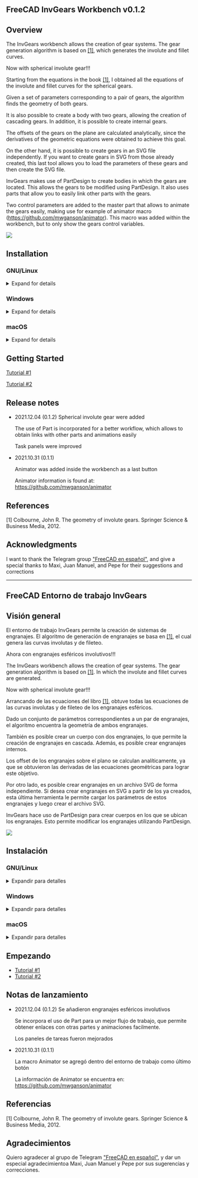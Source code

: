 ## FreeCAD InvGears Workbench v0.1.2

## Overview

The InvGears workbench allows the creation of gear systems. The gear generation algorithm is based on [[1]](#1), which generates the involute and fillet curves. 

Now with spherical involute gear!!!

Starting from the equations in the book [[1]](#1), I obtained all the equations of the involute and fillet curves for the spherical gears.

Given a set of parameters corresponding to a pair of gears, the algorithm finds the geometry of both gears.

It is also possible to create a body with two gears, allowing the creation of cascading gears.
In addition, it is possible to create internal gears.

The offsets of the gears on the plane are calculated analytically, since the derivatives of the geometric equations were obtained to achieve this goal.

On the other hand, it is possible to create gears in an SVG file independently. If you want to create gears in SVG from those already created, this last tool allows you to load the parameters of these gears and then create the SVG file.

InvGears makes use of PartDesign to create bodies in which the gears are located. This allows the gears to be modified using PartDesign. It also uses parts that allow you to easily link other parts with the gears.

Two control parameters are added to the master part that allows to animate the gears easily, making use for example of animator macro (https://github.com/mwganson/animator). This macro was added within the workbench, but to only show the gears control variables.


![](freecad/invgears/Resources/media/sphericalGears.gif)


## Installation

### GNU/Linux
<details>
  <summary>Expand for details</summary>

#### Installing for all users

Copy InvGears folder into `/usr/share/freecad/Mod/`

#### Installing for a single user

Copy InvGears folder into `/home/username/.FreeCAD/Mod/`  where username is your user name
</details>

### Windows
<details>
  <summary>Expand for details</summary>

#### Installing for all users

Copy InvGears/ folder into `C:\Program Files\FreeCAD\Mod\`

#### Installing for a single user

Copy InvGears folder into `C:\Users\username\Appdata\Roaming\FreeCAD\Mod\` where username is your user name
</details>

### macOS
<details>
  <summary>Expand for details</summary>

#### Installing for all users

Copy InvGears folder into `/Applications/FreeCAD/Mod/`

#### Installing for a single user

Copy InvGears folder into `/Users/username/Library/Preferences/FreeCAD/Mod/` where username is your user name
</details>

## Getting Started

[Tutorial #1](freecad/invgears/Resources/tutorial/tutorial1.md)

[Tutorial #2](freecad/invgears/Resources/tutorial/tutorial2.md)

## Release notes

- 2021.12.04 (0.1.2)
    Spherical involute gear were added

    The use of Part is incorporated for a better workflow, which allows to obtain links with other parts and animations easily

    Task panels were improved

- 2021.10.31 (0.1.1)

    Animator was added inside the workbench as a last button

    Animator information is found at: https://github.com/mwganson/animator

## References

<a id="1">[1]</a> Colbourne, John R. The geometry of involute gears. Springer Science & Business Media, 2012.

## Acknowledgments

I want to thank the Telegram group ["FreeCAD en español"](https://t.me/FreeCAD_Es), and give a special thanks to Maxi, Juan Manuel, and Pepe for their suggestions and corrections

---------------------------------------------------------

## FreeCAD Entorno de trabajo InvGears

## Visión general

El entorno de trabajo InvGears permite la creación de sistemas de engranajes. El algoritmo de generación de engranajes se basa en [[1]](#1), el cual genera las curvas involutas y de fileteo.

Ahora con engranajes esféricos involutivos!!!

The InvGears workbench allows the creation of gear systems. The gear generation algorithm is based on [[1]](#1). In which the involute and fillet curves are generated.

Now with spherical involute gear!!!

Arrancando de las ecuaciones del libro [[1]](#1), obtuve todas las ecuaciones de las curvas involutas y de fileteo de los engranajes esféricos.

Dado un conjunto de parámetros correspondientes a un par de engranajes, el algoritmo encuentra la geometría de ambos engranajes.

También es posible crear un cuerpo con dos engranajes, lo que permite la creación de engranajes en cascada. Además, es posible crear engranajes internos.

Los offset de los engranajes sobre el plano se calculan analíticamente, ya que se obtuvieron las derivadas de las ecuaciones geométricas para lograr este objetivo.

Por otro lado, es posible crear engranajes en un archivo SVG de forma independiente. Si desea crear engranajes en SVG a partir de los ya creados, esta última herramienta le permite cargar los parámetros de estos engranajes y luego crear el archivo SVG.

InvGears hace uso de PartDesign para crear cuerpos en los que se ubican los engranajes. Esto permite modificar los engranajes utilizando PartDesign.

![](freecad/invgears/Resources/media/sphericalGears.gif)


## Instalación

### GNU/Linux
<details>
  <summary>Expandir para detalles</summary>

#### Instalación para todos los usuarios

Copie la carpeta InvGears en `/usr/share/freecad/Mod/`

#### Instalación para un solo usuario

Copie la carpeta InvGears en `/home/username/.FreeCAD/Mod/` donde username es su nombre de usuario
</details>

### Windows
<details>
  <summary>Expandir para detalles</summary>
  
#### Instalación para todos los usuarios

Copie la carpeta InvGears en `C:\Archivos de programa\FreeCAD\Mod\`

#### Instalación para un solo usuario

Copie la carpeta InvGears en `C:\Users\username\Appdata\Roaming\FreeCAD\Mod\` donde username es su nombre de usuario
</details>

### macOS
<details>
  <summary>Expandir para detalles</summary>
  
#### Instalación para todos los usuarios

Copie la carpeta InvGears en `/Aplicaciones/FreeCAD/Mod/`

#### Instalación para un solo usuario

Copie la carpeta InvGears en `/Users/username/Library/Preferences/FreeCAD/Mod/` donde username es su nombre de usuario
</details>

## Empezando

* [Tutorial #1](freecad/invgears/Resources/tutorial/tutorial1.md)
* [Tutorial #2](freecad/invgears/Resources/tutorial/tutorial2.md)

## Notas de lanzamiento

- 2021.12.04 (0.1.2)
    Se añadieron engranajes esféricos involutivos

    Se incorpora el uso de Part para un mejor flujo de trabajo, que permite obtener enlaces con otras partes y animaciones facilmente.

    Los paneles de tareas fueron mejorados

- 2021.10.31 (0.1.1)

    La macro Animator se agregó dentro del entorno de trabajo como último botón

    La información de Animator se encuentra en: https://github.com/mwganson/animator

## Referencias

<a id="1">[1]</a> Colbourne, John R. The geometry of involute gears. Springer Science & Business Media, 2012.


## Agradecimientos

Quiero agradecer al grupo de Telegram ["FreeCAD en español"](https://t.me/FreeCAD_Es), y dar un especial agradecimientoa  Maxi, Juan Manuel y Pepe por sus sugerencias y correcciones.

